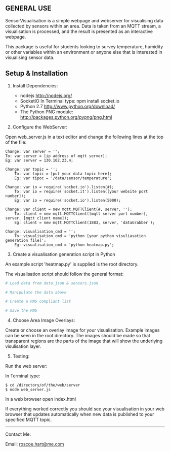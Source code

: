 GENERAL USE
------------
SensorVisualisation is a simple webpage and webserver for visualising data collected by sensors within an area. Data is taken from an MQTT stream, a visualisation is processed, 
and the result is presented as an interactive webpage.

This package is useful for students looking to survey temperature, humidity or other variables within an environment or anyone else that is interested in visualising sensor data.


Setup & Installation
---------------------

1. Install Dependencies:
	- nodejs
	http://nodejs.org/
	- SocketIO
	In Terminal type: npm install socket.io
	- Python 2.7
	http://www.python.org/download/
	- The Python PNG module: 
	http://packages.python.org/pypng/png.html


2. Configure the WebServer:

Open web_server.js in a text editor and change the following lines at the top of the file:
```
Change: var server = '';
To: var server = [ip address of mqtt server];
Eg: var server = 130.102.23.4;

Change: var topic = '';
    To: var topic = [put your data topic here];
    Eg: var tipoc = '/data/sensor/temperature';

Change: var io = require('socket.io').listen(#);
    To: var io = require('socket.it').listen([your website port number]);
    Eg: var io = require('socket.io').listen(5000);

Change: var client = new mqtt.MQTTClient(#, server, '');
    To: client = new mqtt.MQTTClient([mqtt server port number], server, [mqtt client name]);
    Eg: client = new mqtt.MQTTClient(1883, server, 'dataGrabber');

Change: visualisation_cmd = '';
    To: visualisation_cmd = 'python [your python visuliasation generation file]';
    Eg: visualisation_cmd = 'python heatmap.py';
```

3. Create a visualisation generation script in Python

An example script 'heatmap.py' is supplied is the root directory.

The visualisation script should follow the general format:

```python
# Load data from data.json & sensors.json

# Manipulate the data above 

# Create a PNG compliant list

# Save the PNG
```


4. Choose Area Image Overlays:

Create or choose an overlay image for your visualisation.
Example images can be seen in the root directory.
The images should be made so that transparent regions are the parts of the image that will 
show the underlying visulisation layer.

5. Testing:

Run the web server:

In Terminal type:
```
$ cd /directory/of/the/web/server
$ node web_server.js
```

In a web browser open index.html

If everything worked correctly you should see your visualisation in your web browser that 
updates automatically when new data is published to your specified MQTT topic.

----------
Contact Me:

Email: roscoe.hart@me.com
